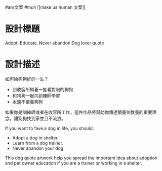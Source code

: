 #an/文案  #muh
[[make us human 文案]]

# 設計標題
Adopt, Educate, Never abandon Dog lover quote

# 設計描述
如何給狗狗好的一生？
- 到收容所領養一隻看對眼的狗狗
- 和狗狗一起向訓練師學習
- 永遠不棄養狗狗

如果你是訓練師或者在收容所工作，這件作品將幫助你傳達領養並教養的重要理念。讓狗狗找到家並且不流浪。

If you want to fave a dog in life, you should:
- Adopt a dog in shelter.
- Learn from a dog trainer.
- Never abandon your dog.

This dog quote artwork help you spread the important idea about adoption and pet owner education if you are a trainer or working in a shelter. 
